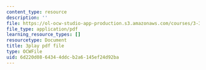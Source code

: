 ```yaml
---
content_type: resource
description: ''
file: https://ol-ocw-studio-app-production.s3.amazonaws.com/courses/3-320-atomistic-computer-modeling-of-materials-sma-5107-spring-2005/6d220d0864344ddcb2a6145ef24d92ba_egK3Cih11J4.pdf
file_type: application/pdf
learning_resource_types: []
resourcetype: Document
title: 3play pdf file
type: OCWFile
uid: 6d220d08-6434-4ddc-b2a6-145ef24d92ba
---
```

